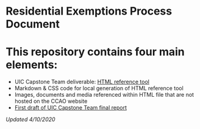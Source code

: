 # Residential Exemptions Process Document

# This repository contains four main elements:

 * UIC Capstone Team deliverable: [HTML reference tool](exemptions/exem_process.md)
 * Markdown & CSS code for local generation of HTML reference tool
 * Images, documents and media referenced within HTML file that are not hosted on the CCAO website
 * [First draft of UIC Capstone Team final report](exemptions/capstone/capstone_final_report.pdf)

*Updated 4/10/2020*
